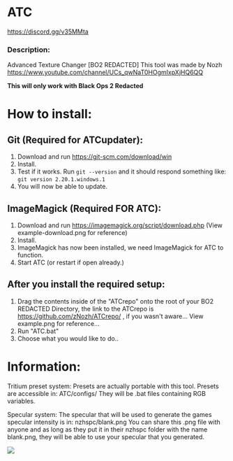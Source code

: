 
# ATC
https://discord.gg/v35MMta

### Description:
Advanced Texture Changer [BO2 REDACTED]
This tool was made by Nozh
https://www.youtube.com/channel/UCs_qwNaT0HOgmIxpXjHQ6QQ

**This will only work with Black Ops 2 Redacted**

# How to install:

## Git (Required for ATCupdater):
1) Download and run https://git-scm.com/download/win
2) Install.
3) Test if it works. Run ``git --version`` and it should respond something like:
`git version 2.20.1.windows.1`
4) You will now be able to update.

## ImageMagick (Required FOR ATC):
1) Download and run https://imagemagick.org/script/download.php (View example-download.png for reference)
2) Install.
3) ImageMagick has now been installed, we need ImageMagick for ATC to function.
4) Start ATC (or restart if open already.)

## After you install the required setup:
1) Drag the contents inside of the "ATCrepo" onto the root of your BO2 REDACTED Directory,
the link to the ATCrepo is https://github.com/zNozh/ATCrepo/ , if you wasn't aware...
View example.png for reference...
2) Run "ATC.bat"
3) Choose what you would like to do..

# Information:

Tritium preset system:
Presets are actually portable with this tool. Presets are accessible in:
ATC/configs/
They will be .bat files containing RGB variables.

Specular system:
The specular that will be used to generate the games specular intensity is in:
nzhspc/blank.png
You can share this .png file with anyone and as long as they put it in their nzhspc folder
with the name blank.png, they will be able to use your specular that you generated.

![]('https://github.com/zNozh/atc/raw/master/example.png')
